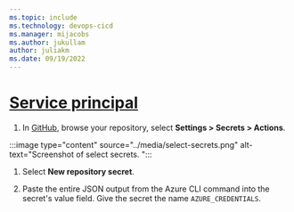 ```yaml
---
ms.topic: include
ms.technology: devops-cicd
ms.manager: mijacobs
ms.author: jukullam
author: juliakm
ms.date: 09/19/2022
---
```


# [Service principal](#tab/userlevel)

1. In [GitHub](https://github.com/), browse your repository, select **Settings > Secrets > Actions**.

:::image type="content" source="../media/select-secrets.png" alt-text="Screenshot of select secrets. ":::

1. Select **New repository secret**.

1. Paste the entire JSON output from the Azure CLI command into the secret's value field. Give the secret the name `AZURE_CREDENTIALS`.
